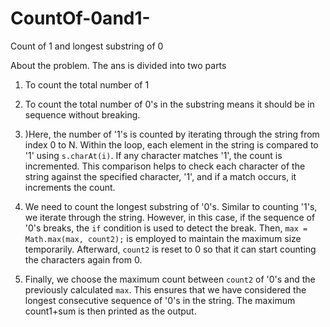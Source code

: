 # CountOf-0and1-
Count of 1 and longest substring of 0

About the problem.
 The ans is divided into two parts
1. To count the total number of 1 
2. To count the total number of 0's in the substring means
it should be in sequence without breaking.

1. )Here, the number of '1's is counted by iterating through the string from index 0 to N. Within the loop, each element in the string is compared to '1' using `s.charAt(i)`. If any character matches '1', the count is incremented. This comparison helps to check each character of the string against the specified character, '1', and if a match occurs, it increments the count.

2.  We need to count the longest substring of '0's. Similar to counting '1's, we iterate through the string. However, in this case, if the sequence of '0's breaks, the `if` condition is used to detect the break. Then, `max = Math.max(max, count2);` is employed to maintain the maximum size temporarily. Afterward, `count2` is reset to 0 so that it can start counting the characters again from 0.

3.  Finally, we choose the maximum count between `count2` of '0's and the previously calculated `max`. This ensures that we have considered the longest consecutive sequence of '0's in the string. The maximum count1+sum is then printed as the output.
